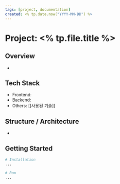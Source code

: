 ```yaml
---
tags: [project, documentation]
created: <% tp.date.now("YYYY-MM-DD") %>
---
```


# Project: <% tp.file.title %>

## Overview
- 

## Tech Stack
- Frontend: 
- Backend: 
- Others: [[사용된 기술]]

## Structure / Architecture
- 

## Getting Started
```bash
# Installation
...

# Run
...